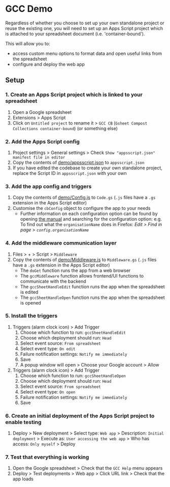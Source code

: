 # GCC Demo

Regardless of whether you choose to set up your own standalone project or reuse the existing one, you will need to set up an Apps Script project which is attached to your spreadsheet document (i.e. 'container-bound').

This will allow you to:

* access custom menu options to format data and open useful links from the spreadsheet
* configure and deploy the web app

## Setup

### 1. Create an Apps Script project which is linked to your spreadsheet

1. Open a Google spreadsheet
2. Extensions > Apps Script
3. Click on `Untitled project` to rename it > `GCC CB` (`Gsheet Compost Collections container-bound`) (or something else)

### 2. Add the Apps Script config

1. Project settings > General settings > Check `Show "appsscript.json" manifest file in editor`
2. Copy the contents of [demo/appsscript.json](https://github.com/dotherightthing/gsheet-compost-collections/blob/main/demo/appsscript.json) to `appsscript.json`
3. If you have edited the codebase to create your own standalone project, replace the Script ID in `appsscript.json` with your own

### 3. Add the app config and triggers

1. Copy the contents of [demo/Config.js](https://github.com/dotherightthing/gsheet-compost-collections/blob/main/demo/Config.js) to `Code.gs` (`.js` files have a `.gs` extension in the Apps Script editor)
2. Customise the `cbConfig` object to configure the app to your needs
    * Further information on each configuration option can be found by opening
      [the manual](https://github.com/dotherightthing/gsheet-compost-collections/blob/main/MAN.md)
      and searching for the configuration option:
      e.g. To find out what the `organisationName` does in Firefox: *Edit > Find in page > `config.organisationName`*

### 4. Add the middleware communication layer

1. Files > + > Script > `Middleware`
2. Copy the contents of [demo/Middleware.js](https://github.com/dotherightthing/gsheet-compost-collections/blob/main/demo/Middleware.js) to `Middleware.gs` (`.js` files have a `.gs` extension in the Apps Script editor)
   * The `doGet` function runs the app from a web browser
   * The `gccMiddleware` function allows frontend/UI functions to communicate with the backend
   * The `gccSheetHandleEdit` function runs the app when the spreadsheet is edited
   * The `gccSheetHandleOpen` function runs the app when the spreadsheet is opened

### 5. Install the triggers

1. Triggers (alarm clock icon) > Add Trigger
   1. Choose which function to run: `gccSheetHandleEdit`
   2. Choose which deployment should run: `Head`
   3. Select event source: `From spreadsheet`
   4. Select event type: `On edit`
   5. Failure notification settings: `Notify me immediately`
   6. Save
   7. A popup window will open > Choose your Google account > Allow
2. Triggers (alarm clock icon) > Add Trigger
   1. Choose which function to run: `gccSheetHandleOpen`
   2. Choose which deployment should run: `Head`
   3. Select event source: `From spreadsheet`
   4. Select event type: `On open`
   5. Failure notification settings: `Notify me immediately`
   6. Save

### 6. Create an initial deployment of the Apps Script project to enable testing

1. Deploy > New deployment > Select type: `Web app` > Description: `Initial deployment` > Execute as: `User accessing the web app` > Who has access: `Only myself` > Deploy

### 7. Test that everything is working

1. Open the Google spreadsheet > Check that the `GCC Help` menu appears
2. Deploy > Test deployments > Web app > Click URL link > Check that the app loads
